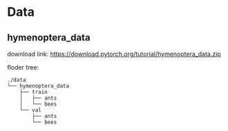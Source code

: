 # Data

## hymenoptera_data

download link: https://download.pytorch.org/tutorial/hymenoptera_data.zip

floder tree:

```text
./data
└── hymenoptera_data
    ├── train
    │   ├── ants
    │   └── bees
    └── val
        ├── ants
        └── bees
```

